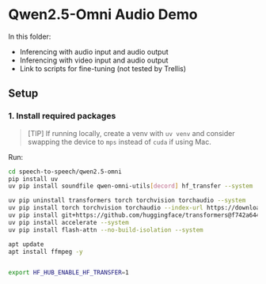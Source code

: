 # Qwen2.5-Omni Audio Demo

In this folder:
- Inferencing with audio input and audio output
- Inferencing with video input and audio output
- Link to scripts for fine-tuning (not tested by Trellis)

## Setup

### 1. Install required packages

> [TIP] If running locally, create a venv with `uv venv` and consider swapping the device to `mps` instead of `cuda` if using Mac.

Run:
```bash
cd speech-to-speech/qwen2.5-omni
pip install uv
uv pip install soundfile qwen-omni-utils[decord] hf_transfer --system

uv pip uninstall transformers torch torchvision torchaudio --system
uv pip install torch torchvision torchaudio --index-url https://download.pytorch.org/whl/cu121 --system
uv pip install git+https://github.com/huggingface/transformers@f742a644ca32e65758c3adb36225aef1731bd2a8 --system
uv pip install accelerate --system
uv pip install flash-attn --no-build-isolation --system

apt update
apt install ffmpeg -y


export HF_HUB_ENABLE_HF_TRANSFER=1

